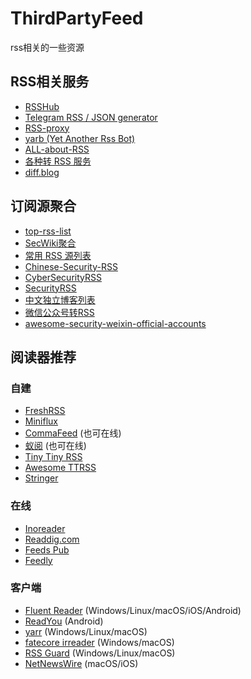 # ThirdPartyFeed

rss相关的一些资源

## RSS相关服务

- [RSSHub](https://docs.rsshub.app/)
- [Telegram RSS / JSON generator](https://tg.i-c-a.su/)
- [RSS-proxy](https://github.com/damoeb/rss-proxy)
- [yarb (Yet Another Rss Bot)](https://github.com/firmianay/yarb)
- [ALL-about-RSS](https://github.com/aboutrss/ALL-about-RSS)
- [各种转 RSS 服务](https://rss.lilydjwg.me/)
- [diff.blog](https://diff.blog/)


## 订阅源聚合

- [top-rss-list](https://github.com/weekend-project-space/top-rss-list)
- [SecWiki聚合](https://www.sec-wiki.com/opml/index)
- [常用 RSS 源列表](https://plink.anyfeeder.com/)
- [Chinese-Security-RSS](https://github.com/zhengjim/Chinese-Security-RSS)
- [CyberSecurityRSS](https://github.com/zer0yu/CyberSecurityRSS)
- [SecurityRSS](https://github.com/r0eXpeR/SecurityRSS)
- [中文独立博客列表](https://github.com/timqian/chinese-independent-blogs)
- [微信公众号转RSS](https://wechat2rss.xlab.app/)
- [awesome-security-weixin-official-accounts](https://github.com/DropsOfZut/awesome-security-weixin-official-accounts)


## 阅读器推荐

### 自建

- [FreshRSS](https://github.com/FreshRSS/FreshRSS)
- [Miniflux](https://github.com/miniflux/v2)
- [CommaFeed](https://github.com/Athou/commafeed) (也可在线)
- [蚁阅](https://github.com/anyant/rssant) (也可在线)
- [Tiny Tiny RSS](https://tt-rss.org)
- [Awesome TTRSS](https://ttrss.henry.wang/zh)
- [Stringer](https://github.com/stringer-rss/stringer)

### 在线

- [Inoreader](https://www.inoreader.com/)
- [Readdig.com](https://www.readdig.com/)
- [Feeds Pub](https://feeds.pub/)
- [Feedly](https://feedly.com/news-reader)

### 客户端

- [Fluent Reader](https://github.com/yang991178/fluent-reader) (Windows/Linux/macOS/iOS/Android)
- [ReadYou](https://github.com/Ashinch/ReadYou) (Android)
- [yarr](https://github.com/nkanaev/yarr) (Windows/Linux/macOS)
- [fatecore irreader](http://irreader.fatecore.com/) (Windows/macOS)
- [RSS Guard](https://github.com/martinrotter/rssguard) (Windows/Linux/macOS)
- [NetNewsWire](https://github.com/Ranchero-Software/NetNewsWire) (macOS/iOS)

